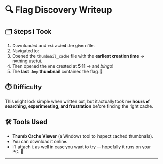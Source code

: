 
# 🔍 Flag Discovery Writeup

## 🗂️ Steps I Took
1. Downloaded and extracted the given file.  
2. Navigated to:
3. Opened the `thumbnail_cache` file with the **earliest creation time** → nothing useful.  
4. Then opened the one created at **5:11** → and *bingo*!  
5. The **last `.bmp` thumbnail** contained the flag. 🎉

## ⏱️ Difficulty
This might look simple when written out, but it actually took me **hours of searching, experimenting, and frustration** before finding the right cache.

## 🛠️ Tools Used
- **Thumb Cache Viewer** (a Windows tool to inspect cached thumbnails).  
- You can download it online.  
- I’ll attach it as well in case you want to try — hopefully it runs on your PC. 🙂

---
